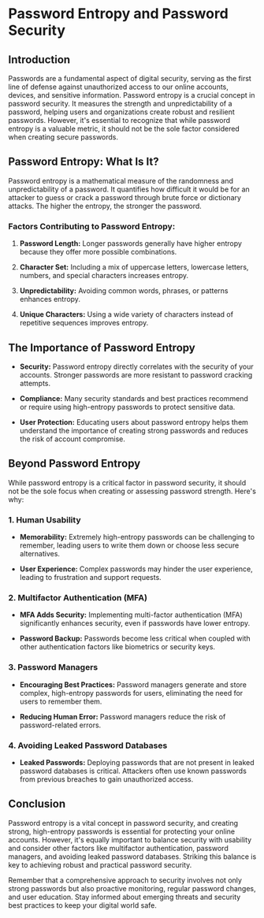 

# Password Entropy and Password Security

## Introduction

Passwords are a fundamental aspect of digital security, serving as the first line of defense against unauthorized access to our online accounts, devices, and sensitive information. Password entropy is a crucial concept in password security. It measures the strength and unpredictability of a password, helping users and organizations create robust and resilient passwords. However, it's essential to recognize that while password entropy is a valuable metric, it should not be the sole factor considered when creating secure passwords.

## Password Entropy: What Is It?

Password entropy is a mathematical measure of the randomness and unpredictability of a password. It quantifies how difficult it would be for an attacker to guess or crack a password through brute force or dictionary attacks. The higher the entropy, the stronger the password.

### Factors Contributing to Password Entropy:

1. **Password Length:** Longer passwords generally have higher entropy because they offer more possible combinations.

2. **Character Set:** Including a mix of uppercase letters, lowercase letters, numbers, and special characters increases entropy.

3. **Unpredictability:** Avoiding common words, phrases, or patterns enhances entropy.

4. **Unique Characters:** Using a wide variety of characters instead of repetitive sequences improves entropy.

## The Importance of Password Entropy

- **Security:** Password entropy directly correlates with the security of your accounts. Stronger passwords are more resistant to password cracking attempts.

- **Compliance:** Many security standards and best practices recommend or require using high-entropy passwords to protect sensitive data.

- **User Protection:** Educating users about password entropy helps them understand the importance of creating strong passwords and reduces the risk of account compromise.

## Beyond Password Entropy

While password entropy is a critical factor in password security, it should not be the sole focus when creating or assessing password strength. Here's why:

### 1. Human Usability

- **Memorability:** Extremely high-entropy passwords can be challenging to remember, leading users to write them down or choose less secure alternatives.

- **User Experience:** Complex passwords may hinder the user experience, leading to frustration and support requests.

### 2. Multifactor Authentication (MFA)

- **MFA Adds Security:** Implementing multi-factor authentication (MFA) significantly enhances security, even if passwords have lower entropy.

- **Password Backup:** Passwords become less critical when coupled with other authentication factors like biometrics or security keys.

### 3. Password Managers

- **Encouraging Best Practices:** Password managers generate and store complex, high-entropy passwords for users, eliminating the need for users to remember them.

- **Reducing Human Error:** Password managers reduce the risk of password-related errors.

### 4. Avoiding Leaked Password Databases

- **Leaked Passwords:** Deploying passwords that are not present in leaked password databases is critical. Attackers often use known passwords from previous breaches to gain unauthorized access.

## Conclusion

Password entropy is a vital concept in password security, and creating strong, high-entropy passwords is essential for protecting your online accounts. However, it's equally important to balance security with usability and consider other factors like multifactor authentication, password managers, and avoiding leaked password databases. Striking this balance is key to achieving robust and practical password security.

Remember that a comprehensive approach to security involves not only strong passwords but also proactive monitoring, regular password changes, and user education. Stay informed about emerging threats and security best practices to keep your digital world safe.
